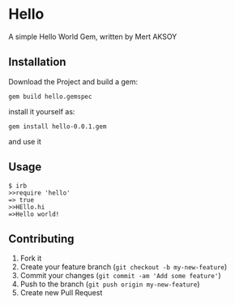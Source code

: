 # Hello

A simple Hello World Gem, written by Mert AKSOY

## Installation

Download the Project and build a gem:

	gem build hello.gemspec


install it yourself as:

	gem install hello-0.0.1.gem

and use it

## Usage

	$ irb
	>>require 'hello'
	=> true
	>>HEllo.hi
	=>Hello world!

## Contributing

1. Fork it
2. Create your feature branch (`git checkout -b my-new-feature`)
3. Commit your changes (`git commit -am 'Add some feature'`)
4. Push to the branch (`git push origin my-new-feature`)
5. Create new Pull Request
